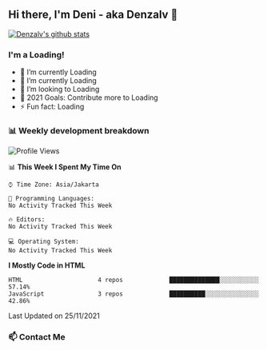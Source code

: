 ## Hi there, I'm Deni - aka Denzalv 👋

[![Denzalv's github stats](https://github-readme-stats.vercel.app/api?username=denzalv)](https://github.com/denzalv/denzalv)

### I'm a Loading!
- 🔭 I’m currently Loading
- 🌱 I’m currently Loading
- 👯 I’m looking to Loading
- 🥅 2021 Goals: Contribute more to Loading
- ⚡ Fun fact: Loading 

### 📊 Weekly development breakdown

<!--START_SECTION:waka-->
![Profile Views](http://img.shields.io/badge/Profile%20Views-15-blue)

📊 **This Week I Spent My Time On** 

```text
⌚︎ Time Zone: Asia/Jakarta

💬 Programming Languages: 
No Activity Tracked This Week

🔥 Editors: 
No Activity Tracked This Week

💻 Operating System: 
No Activity Tracked This Week

```

**I Mostly Code in HTML** 

```text
HTML                     4 repos             ██████████████░░░░░░░░░░░   57.14% 
JavaScript               3 repos             ██████████░░░░░░░░░░░░░░░   42.86%

```



 Last Updated on 25/11/2021
<!--END_SECTION:waka-->

### 📫 Contact Me

